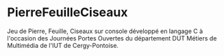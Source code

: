 # PierreFeuilleCiseaux

Jeu de Pierre, Feuille, Ciseaux sur console développé en langage C à l'occasion des Journées Portes Ouvertes du département DUT Métiers de Multimédia de l'IUT de Cergy-Pontoise.
